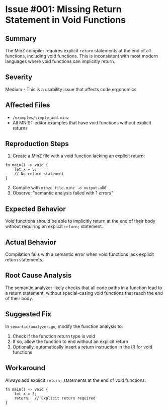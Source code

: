 # Issue #001: Missing Return Statement in Void Functions

## Summary
The MinZ compiler requires explicit `return` statements at the end of all functions, including void functions. This is inconsistent with most modern languages where void functions can implicitly return.

## Severity
Medium - This is a usability issue that affects code ergonomics

## Affected Files
- `/examples/simple_add.minz`
- All MNIST editor examples that have void functions without explicit returns

## Reproduction Steps
1. Create a MinZ file with a void function lacking an explicit return:
```minz
fn main() -> void {
    let x = 5;
    // No return statement
}
```
2. Compile with `minzc file.minz -o output.a80`
3. Observe: "semantic analysis failed with 1 errors"

## Expected Behavior
Void functions should be able to implicitly return at the end of their body without requiring an explicit `return;` statement.

## Actual Behavior
Compilation fails with a semantic error when void functions lack explicit return statements.

## Root Cause Analysis
The semantic analyzer likely checks that all code paths in a function lead to a return statement, without special-casing void functions that reach the end of their body.

## Suggested Fix
In `semantic/analyzer.go`, modify the function analysis to:
1. Check if the function return type is void
2. If so, allow the function to end without an explicit return
3. Optionally, automatically insert a return instruction in the IR for void functions

## Workaround
Always add explicit `return;` statements at the end of void functions:
```minz
fn main() -> void {
    let x = 5;
    return;  // Explicit return required
}
```
